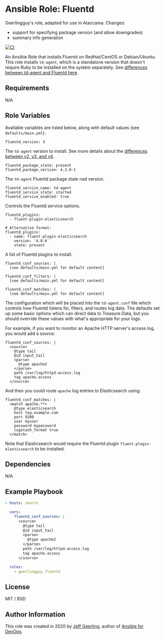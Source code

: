 # Ansible Role: Fluentd

Geerlingguy's role, adapted for use in Ataccama. Changes:
  - support for specifying package version (and allow downgrades)
  - summary info generation

[![CI](https://github.com/geerlingguy/ansible-role-fluentd/workflows/CI/badge.svg?event=push)](https://github.com/geerlingguy/ansible-role-fluentd/actions?query=workflow%3ACI)

An Ansible Role that installs Fluentd on RedHat/CentOS or Debian/Ubuntu. This role installs `td-agent`, which is a standalone version that doesn't require Ruby to be installed on the system separately. See [differences between td-agent and Fluentd here](https://www.fluentd.org/faqs).

## Requirements

N/A

## Role Variables

Available variables are listed below, along with default values (see `defaults/main.yml`):

    fluentd_version: 3

The `td-agent` version to install. See more details about the [differences between v2, v3, and v4](https://docs.fluentd.org/quickstart/td-agent-v2-vs-v3-vs-v4).

    fluentd_package_state: present
    fluentd_package_version: 4.3.0-1

The `td-agent` Fluentd package state nad version.

    fluentd_service_name: td-agent
    fluentd_service_state: started
    fluentd_service_enabled: true

Controls the Fluentd service options.

    fluentd_plugins:
      - fluent-plugin-elasticsearch

    # Alternative format:
    fluentd_plugins:
      - name: fluent-plugin-elasticsearch
        version: '4.0.6'
        state: present

A list of Fluentd plugins to install.

    fluentd_conf_sources: |
      [see defaults/main.yml for default content]

    fluentd_conf_filters: |
      [see defaults/main.yml for default content]

    fluentd_conf_matches: |
      [see defaults/main.yml for default content]

The configuration which will be placed into the `td-agent.conf` file which controls how Fluentd listens for, filters, and routes log data. The defaults set up some basic options which can direct data to Treasure Data, but you should override these values with what's appropriate for your logs.

For example, if you want to monitor an Apache HTTP server's access log, you would add a source:

    fluentd_conf_sources: |
      <source>
        @type tail
        @id input_tail
        <parse>
          @type apache2
        </parse>
        path /var/log/httpd-access.log
        tag apache.access
      </source>

And then you could route `apache` log entries to Elasticsearch using:

    fluentd_conf_matches: |
      <match apache.**>
        @type elasticsearch
        host log.example.com
        port 9200
        user myuser
        password mypassword
        logstash_format true
      </match>

Note that Elasticsearch would require the Fluentd plugin `fluent-plugin-elasticsearch` to be installed.

## Dependencies

N/A

## Example Playbook

```yaml
- hosts: search

  vars:
    fluentd_conf_sources: |
      <source>
        @type tail
        @id input_tail
        <parse>
          @type apache2
        </parse>
        path /var/log/httpd-access.log
        tag apache.access
      </source>

  roles:
    - geerlingguy.fluentd
```

## License

MIT / BSD

## Author Information

This role was created in 2020 by [Jeff Geerling](https://www.jeffgeerling.com/), author of [Ansible for DevOps](https://www.ansiblefordevops.com/).
